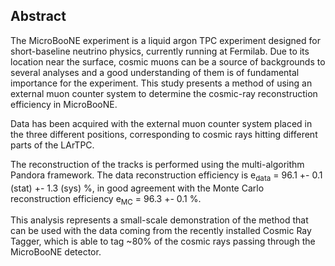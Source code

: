 ## Abstract

The MicroBooNE experiment is a liquid argon TPC experiment designed for short-baseline neutrino physics, currently running at Fermilab. Due to its location near the surface, cosmic muons can be a source of backgrounds to several analyses and a good understanding of them is of fundamental importance for the experiment. This study presents a method of using an external muon counter system to determine the cosmic-ray reconstruction efficiency in MicroBooNE.

Data has been acquired with the external muon counter system placed in the three different positions, corresponding to cosmic rays hitting different parts of the LArTPC.

The reconstruction of the tracks is performed using the multi-algorithm Pandora framework. The data reconstruction efficiency is e<sub>data</sub> = 96.1 +- 0.1 (stat) +- 1.3 (sys) %, in good agreement with the Monte Carlo reconstruction efficiency e<sub>MC</sub> = 96.3 +- 0.1 %.

This analysis represents a small-scale demonstration of the method that can be used with the data coming from the recently installed Cosmic Ray Tagger, which is able to tag ~80% of the cosmic rays passing through the MicroBooNE detector.
